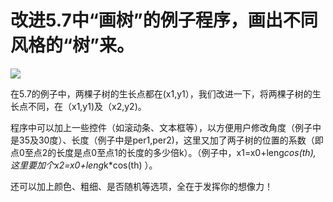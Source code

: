# 改进5.7中“画树”的例子程序，画出不同风格的“树”来。

![](https://nos.netease.com/edu-image/FFC44D96EAD6FECB834AD871CD3F83B0.png?imageView&thumbnail=520x520&quality=100)

在5.7的例子中，两棵子树的生长点都在(x1,y1），我们改进一下，将两棵子树的生长点不同，在（x1,y1)及（x2,y2)。

程序中可以加上一些控件（如滚动条、文本框等），以方便用户修改角度（例子中是35及30度）、长度（例子中是per1,per2)，这里又加了两子树的位置的系数（即点0至点2的长度是点0至点1的长度的多少倍k）。（例子中，x1=x0+leng*cos(th), 这里要加个x2=x0+leng*k*cos(th) ）。

还可以加上颜色、粗细、是否随机等选项，全在于发挥你的想像力！